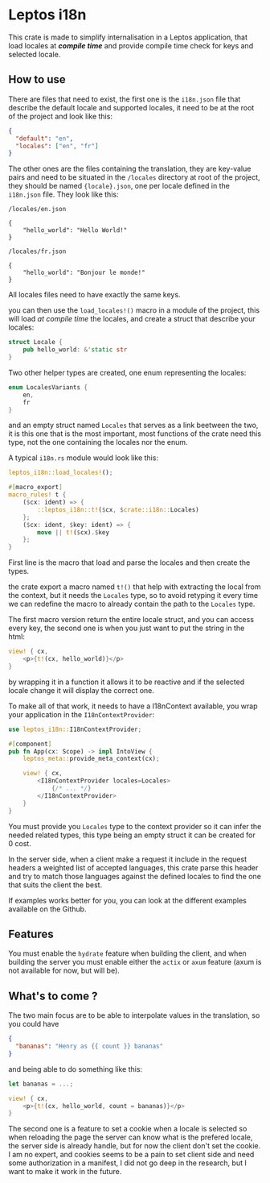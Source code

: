 # Leptos i18n

This crate is made to simplify internalisation in a Leptos application, that load locales at **_compile time_** and provide compile time check for keys and selected locale.

## How to use

There are files that need to exist, the first one is the `i18n.json` file that describe the default locale and supported locales, it need to be at the root of the project and look like this:

```json
{
  "default": "en",
  "locales": ["en", "fr"]
}
```

The other ones are the files containing the translation, they are key-value pairs and need to be situated in the `/locales` directory at root of the project, they should be named `{locale}.json`, one per locale defined in the `i18n.json` file.
They look like this:

```
/locales/en.json

{
    "hello_world": "Hello World!"
}

/locales/fr.json

{
    "hello_world": "Bonjour le monde!"
}

```

All locales files need to have exactly the same keys.

you can then use the `load_locales!()` macro in a module of the project, this will load _at compile time_ the locales, and create a struct that describe your locales:

```rust
struct Locale {
    pub hello_world: &'static str
}
```

Two other helper types are created, one enum representing the locales:

```rust
enum LocalesVariants {
    en,
    fr
}
```

and an empty struct named `Locales` that serves as a link beetween the two, it is this one that is the most important, most functions of the crate need this type, not the one containing the locales nor the enum.

A typical `i18n.rs` module would look like this:

```rust
leptos_i18n::load_locales!();

#[macro_export]
macro_rules! t {
    ($cx: ident) => {
        ::leptos_i18n::t!($cx, $crate::i18n::Locales)
    };
    ($cx: ident, $key: ident) => {
        move || t!($cx).$key
    };
}
```

First line is the macro that load and parse the locales and then create the types.

the crate export a macro named `t!()` that help with extracting the local from the context, but it needs the `Locales` type,
so to avoid retyping it every time we can redefine the macro to already contain the path to the `Locales` type.

The first macro version return the entire locale struct, and you can access every key, the second one is when you just want to put the string in the html:

```rust
view! { cx,
    <p>{t!(cx, hello_world)}</p>
}
```

by wrapping it in a function it allows it to be reactive and if the selected locale change it will display the correct one.

To make all of that work, it needs to have a I18nContext available, you wrap your application in the `I18nContextProvider`:

```rust
use leptos_i18n::I18nContextProvider;

#[component]
pub fn App(cx: Scope) -> impl IntoView {
    leptos_meta::provide_meta_context(cx);

    view! { cx,
        <I18nContextProvider locales=Locales>
            {/* ... */}
        </I18nContextProvider>
    }
}
```

You must provide you `Locales` type to the context provider so it can infer the needed related types, this type being an empty struct it can be created for 0 cost.

In the server side, when a client make a request it include in the request headers a weighted list of accepted languages,
this crate parse this header and try to match those languages against the defined locales to find the one that suits the client the best.

If examples works better for you, you can look at the different examples available on the Github.

## Features

You must enable the `hydrate` feature when building the client, and when building the server you must enable either the `actix` or `axum` feature (axum is not available for now, but will be).

## What's to come ?

The two main focus are to be able to interpolate values in the translation, so you could have

```json
{
  "bananas": "Henry as {{ count }} bananas"
}
```

and being able to do something like this:

```rust
let bananas = ...;

view! { cx,
    <p>{t!(cx, hello_world, count = bananas)}</p>
}
```

The second one is a feature to set a cookie when a locale is selected so when reloading the page the server can know what is the prefered locale, the server side is already handle, but for now the client don't set the cookie. I am no expert, and cookies seems to be a pain to set client side and need some authorization in a manifest, I did not go deep in the research, but I want to make it work in the future.
